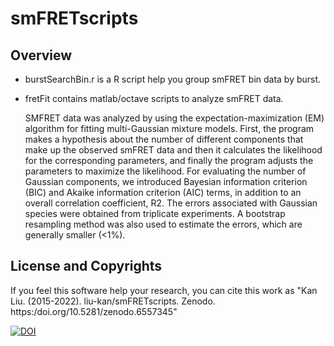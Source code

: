 # smFRETscripts

## Overview
* burstSearchBin.r is a R script help you group smFRET bin data by burst.
* fretFit contains matlab/octave scripts to analyze smFRET data.

    SMFRET data was analyzed by using the expectation-maximization (EM) algorithm for fitting multi-Gaussian mixture models. First, the program makes a hypothesis about the number of different components that make up the observed smFRET data and then it calculates the likelihood for the corresponding parameters, and finally the program adjusts the parameters to maximize the likelihood. For evaluating the number of Gaussian components, we introduced Bayesian information criterion (BIC) and Akaike information criterion (AIC) terms, in addition to an overall correlation coefficient, R2. The errors associated with Gaussian species were obtained from triplicate experiments. A bootstrap resampling method was also used to estimate the errors, which are generally smaller (<1%). 

## License and Copyrights
If you feel this software help your research, you can cite this work as "Kan Liu. (2015-2022). liu-kan/smFRETscripts. Zenodo. https:/doi.org/10.5281/zenodo.6557345"

[![DOI](https://zenodo.org/badge/DOI/10.5281/zenodo.6557345.svg)](https://doi.org/10.5281/zenodo.6557345)